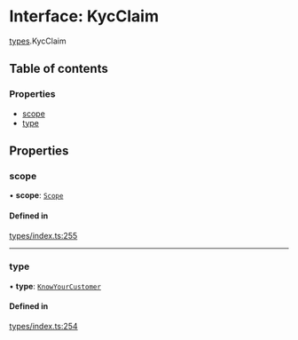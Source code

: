 # Interface: KycClaim

[types](../wiki/types).KycClaim

## Table of contents

### Properties

- [scope](../wiki/types.KycClaim#scope)
- [type](../wiki/types.KycClaim#type)

## Properties

### scope

• **scope**: [`Scope`](../wiki/types.Scope)

#### Defined in

[types/index.ts:255](https://github.com/PolymathNetwork/polymesh-sdk/blob/31dfa0dc/src/types/index.ts#L255)

___

### type

• **type**: [`KnowYourCustomer`](../wiki/types.ClaimType#knowyourcustomer)

#### Defined in

[types/index.ts:254](https://github.com/PolymathNetwork/polymesh-sdk/blob/31dfa0dc/src/types/index.ts#L254)
